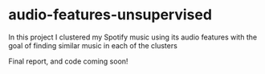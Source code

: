 # audio-features-unsupervised
In this project I clustered my Spotify music using its audio features with the goal of finding similar music in each of the clusters

Final report, and code coming soon!
